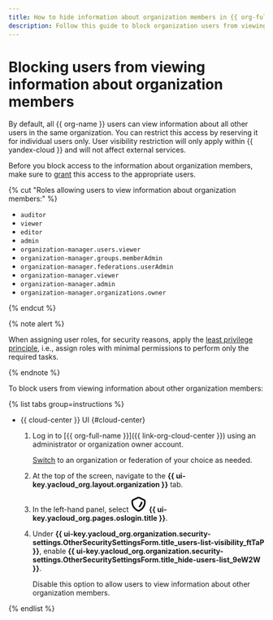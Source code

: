 ```yaml
---
title: How to hide information about organization members in {{ org-full-name }}
description: Follow this guide to block organization users from viewing information about other organization members.
---
```


# Blocking users from viewing information about organization members

By default, all {{ org-name }} users can view information about all other users in the same organization. You can restrict this access by reserving it for individual users only. User visibility restriction will only apply within {{ yandex-cloud }} and will not affect external services.

Before you block access to the information about organization members, make sure to [grant](./add-role.md) this access to the appropriate users.

{% cut "Roles allowing users to view information about organization members:" %}

* `auditor`
* `viewer`
* `editor`
* `admin`
* `organization-manager.users.viewer`
* `organization-manager.groups.memberAdmin`
* `organization-manager.federations.userAdmin`
* `organization-manager.viewer`
* `organization-manager.admin`
* `organization-manager.organizations.owner`

{% endcut %}

{% note alert %}

When assigning user roles, for security reasons, apply the [least privilege principle](../../security/domains/iam-checklist.md#resources-and-roles), i.e., assign roles with minimal permissions to perform only the required tasks.

{% endnote %}


To block users from viewing information about other organization members:

{% list tabs group=instructions %}

- {{ cloud-center }} UI {#cloud-center}

  1. Log in to [{{ org-full-name }}]({{ link-org-cloud-center }}) using an administrator or organization owner account.

      [Switch](./manage-organizations.md#switch-to-another-org) to an organization or federation of your choice as needed.

  1. At the top of the screen, navigate to the **{{ ui-key.yacloud_org.layout.organization }}** tab.

  1. In the left-hand panel, select ![shield](../../_assets/console-icons/shield.svg) **{{ ui-key.yacloud_org.pages.oslogin.title }}**.

  1. Under **{{ ui-key.yacloud_org.organization.security-settings.OtherSecuritySettingsForm.title_users-list-visibility_ftTaP }}**, enable **{{ ui-key.yacloud_org.organization.security-settings.OtherSecuritySettingsForm.title_hide-users-list_9eW2W }}**.

      Disable this option to allow users to view information about other organization members.

{% endlist %}
